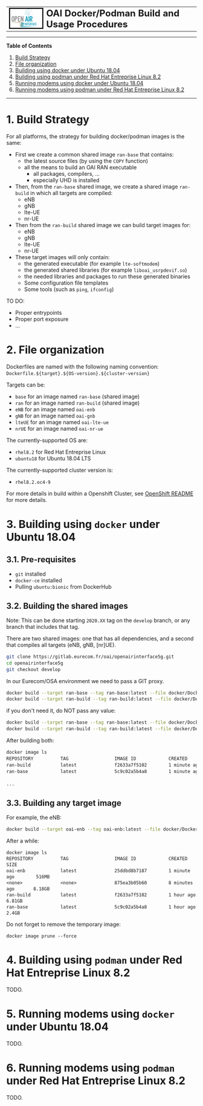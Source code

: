<table style="border-collapse: collapse; border: none;">
  <tr style="border-collapse: collapse; border: none;">
    <td style="border-collapse: collapse; border: none;">
      <a href="http://www.openairinterface.org/">
         <img src="../doc/images/oai_final_logo.png" alt="" border=3 height=50 width=150>
         </img>
      </a>
    </td>
    <td style="border-collapse: collapse; border: none; vertical-align: center;">
      <b><font size = "5">OAI Docker/Podman Build and Usage Procedures</font></b>
    </td>
  </tr>
</table>

---

**Table of Contents**

1. [Build Strategy](#1-build-strategy)
2. [File organization](#2-file-organization)
3. [Building using docker under Ubuntu 18.04](#3-building-using-docker-under-ubuntu-1804)
4. [Building using podman under Red Hat Entreprise Linux 8.2](#4-building-using-podman-under-red-hat-entreprise-linux-82)
5. [Running modems using docker under Ubuntu 18.04](#5-running-modems-using-docker-under-ubuntu-1804)
6. [Running modems using podman under Red Hat Entreprise Linux 8.2](#6-running-modems-using-podman-under-red-hat-entreprise-linux-82)

---

# 1. Build Strategy #

For all platforms, the strategy for building docker/podman images is the same:

*  First we create a common shared image `ran-base` that contains:
   -  the latest source files (by using the `COPY` function)
   -  all the means to build an OAI RAN executable
      *  all packages, compilers, ...
      *  especially UHD is installed 
*  Then, from the `ran-base` shared image, we create a shared image `ran-build`
   in which all targets are compiled:
   -  eNB
   -  gNB
   -  lte-UE
   -  nr-UE
*  Then from the `ran-build` shared image we can build target images for:
   -  eNB
   -  gNB
   -  lte-UE
   -  nr-UE
*  These target images will only contain:
   -  the generated executable (for example `lte-softmodem`)
   -  the generated shared libraries (for example `liboai_usrpdevif.so`)
   -  the needed libraries and packages to run these generated binaries
   -  Some configuration file templates
   -  Some tools (such as `ping`, `ifconfig`)

TO DO:

-  Proper entrypoints
-  Proper port exposure
-  ...

# 2. File organization #

Dockerfiles are named with the following naming convention: `Dockerfile.${target}.${OS-version}.${cluster-version}`

Targets can be:

-  `base` for an image named `ran-base` (shared image)
-  `ran` for an image named `ran-build` (shared image)
-  `eNB` for an image named `oai-enb`
-  `gNB` for an image named `oai-gnb`
-  `lteUE` for an image named `oai-lte-ue`
-  `nrUE` for an image named `oai-nr-ue`

The currently-supported OS are:

- `rhel8.2` for Red Hat Entreprise Linux
- `ubuntu18` for Ubuntu 18.04 LTS

The currently-supported cluster version is:

- `rhel8.2.oc4-9`

For more details in build within a Openshift Cluster, see [OpenShift README](../openshift/README.md) for more details.

# 3. Building using `docker` under Ubuntu 18.04 #

## 3.1. Pre-requisites ##

* `git` installed
* `docker-ce` installed
* Pulling `ubuntu:bionic` from DockerHub

## 3.2. Building the shared images ##

Note: This can be done starting `2020.XX` tag on the `develop` branch, or any branch that includes that tag.

There are two shared images: one that has all dependencies, and a second that compiles all targets (eNB, gNB, [nr]UE).

```bash
git clone https://gitlab.eurecom.fr/oai/openairinterface5g.git
cd openairinterface5g
git checkout develop
```

In our Eurecom/OSA environment we need to pass a GIT proxy.

```bash
docker build --target ran-base --tag ran-base:latest --file docker/Dockerfile.base.ubuntu18 --build-arg NEEDED_GIT_PROXY="http://proxy.eurecom.fr:8080" .
docker build --target ran-build --tag ran-build:latest --file docker/Dockerfile.build.ubuntu18 --build-arg NEEDED_GIT_PROXY="http://proxy.eurecom.fr:8080" .
```

if you don't need it, do NOT pass any value:

```bash
docker build --target ran-base --tag ran-base:latest --file docker/Dockerfile.base.ubuntu18 .
docker build --target ran-build --tag ran-build:latest --file docker/Dockerfile.build.ubuntu18 .
```

After building both:

```bash
docker image ls
REPOSITORY          TAG                 IMAGE ID            CREATED             SIZE
ran-build           latest              f2633a7f5102        1 minute ago        6.81GB
ran-base            latest              5c9c02a5b4a8        1 minute ago        2.4GB

...
```

## 3.3. Building any target image ##

For example, the eNB:

```bash
docker build --target oai-enb --tag oai-enb:latest --file docker/Dockerfile.eNB.ubuntu18 .
```

After a while:

```
docker image ls
REPOSITORY          TAG                 IMAGE ID            CREATED             SIZE
oai-enb             latest              25ddbd8b7187        1 minute ago        516MB
<none>              <none>              875ea3b05b60        8 minutes ago       8.18GB
ran-build           latest              f2633a7f5102        1 hour ago          6.81GB
ran-base            latest              5c9c02a5b4a8        1 hour ago          2.4GB
```

Do not forget to remove the temporary image:

```
docker image prune --force
```

# 4. Building using `podman` under Red Hat Entreprise Linux 8.2 #

TODO.

# 5. Running modems using `docker` under Ubuntu 18.04 #

TODO.

# 6. Running modems using `podman` under Red Hat Entreprise Linux 8.2 #

TODO.
